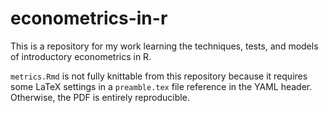 # econometrics-in-r
This is a repository for my work learning the techniques, tests, and models of introductory econometrics in R.

`metrics.Rmd` is not fully knittable from this repository because it requires some LaTeX settings in a `preamble.tex` file reference in the YAML header. Otherwise, the PDF is entirely reproducible.
